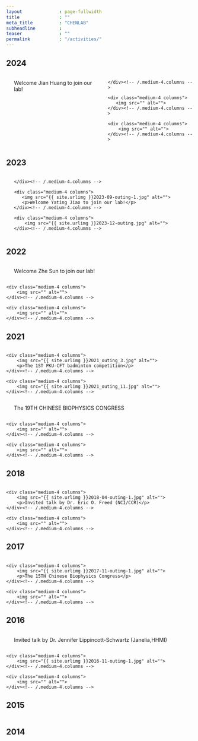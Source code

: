 ```yaml
---
layout              : page-fullwidth
title               : ""
meta_title          : "CHENLAB"
subheadline         : 
teaser              : ""
permalink           : "/activities/"
---
```


## 2024

<div class="row t30">
    <div class="medium-4 columns">
        <img src="{{ site.urlimg }}2024-05-outing.jpg" alt="">
        <p>Welcome Jian Huang to join our lab!</p>
    
    </div><!-- /.medium-4.columns -->

    <div class="medium-4 columns">
       <img src="" alt="">
    </div><!-- /.medium-4.columns -->

    <div class="medium-4 columns">
        <img src="" alt="">
    </div><!-- /.medium-4.columns -->

</div><!-- /.row -->

## 2023

<div class="row t30">
    <div class="medium-4 columns">
        <img src="{{ site.urlimg }}2023-07-outing.jpg" alt="">
    
    </div><!-- /.medium-4.columns -->

    <div class="medium-4 columns">
       <img src="{{ site.urlimg }}2023-09-outing-1.jpg" alt="">
       <p>Welcome Yating Jiao to join our lab!</p>
    </div><!-- /.medium-4.columns -->

    <div class="medium-4 columns">
        <img src="{{ site.urlimg }}2023-12-outing.jpg" alt="">
    </div><!-- /.medium-4.columns -->

</div><!-- /.row -->

## 2022

<div class="row t30">
    <div class="medium-4 columns">
        <img src="{{ site.urlimg }}2022-07-outing.jpg" alt="">
        <p>Welcome Zhe Sun to join our lab!</p>
    </div><!-- /.medium-4.columns -->

    <div class="medium-4 columns">
        <img src="" alt="">
    </div><!-- /.medium-4.columns -->

    <div class="medium-4 columns">
        <img src="" alt="">
    </div><!-- /.medium-4.columns -->

</div><!-- /.row -->


## 2021

<div class="row t30">
    <div class="medium-4 columns">
        <img src="{{ site.urlimg }}2021_outing.jpg" alt="">
    </div><!-- /.medium-4.columns -->

    <div class="medium-4 columns">
        <img src="{{ site.urlimg }}2021_outing_3.jpg" alt="">
        <p>The 1ST PKU-CFT badminton competition</p>
    </div><!-- /.medium-4.columns -->

    <div class="medium-4 columns">
        <img src="{{ site.urlimg }}2021_outing_11.jpg" alt="">
    </div><!-- /.medium-4.columns -->

</div><!-- /.row -->

<div class="row t30">
    <div class="medium-4 columns">
        <img src="{{ site.urlimg }}2021-08-outing.jpg" alt="">
        <p>The 19TH CHINESE BIOPHYSICS CONGRESS</p>
    </div><!-- /.medium-4.columns -->

    <div class="medium-4 columns">
        <img src="" alt="">
    </div><!-- /.medium-4.columns -->

    <div class="medium-4 columns">
        <img src="" alt="">
    </div><!-- /.medium-4.columns -->
</div><!-- /.row -->

## 2018

<div class="row t30">
    <div class="medium-4 columns">
        <img src="{{ site.urlimg }}2018-06-outing-1.jpg" alt="">
    </div><!-- /.medium-4.columns -->

    <div class="medium-4 columns">
        <img src="{{ site.urlimg }}2018-04-outing-1.jpg" alt="">
        <p>Invited talk by Dr. Eric O. Freed (NCI/CCR)</p>
    </div><!-- /.medium-4.columns -->

    <div class="medium-4 columns">
        <img src="" alt="">
    </div><!-- /.medium-4.columns -->

</div><!-- /.row -->

## 2017

<div class="row t30">
    <div class="medium-4 columns">
        <img src="{{ site.urlimg }}2017-06-outing-01.jpg" alt="">
    </div><!-- /.medium-4.columns -->
        
    <div class="medium-4 columns">
        <img src="{{ site.urlimg }}2017-11-outing-1.jpg" alt="">
        <p>The 15TH Chinese Biophysics Congress</p>
    </div><!-- /.medium-4.columns -->

    <div class="medium-4 columns">
        <img src="" alt="">
    </div><!-- /.medium-4.columns -->

</div><!-- /.row -->

## 2016

<div class="row t30">
    <div class="medium-4 columns">
        <img src="{{ site.urlimg }}2016-08-outing-4-3.jpg" alt="">
        <p>Invited talk by Dr. Jennifer Lippincott-Schwartz (Janelia,HHMI)</p>
    </div><!-- /.medium-4.columns -->

    <div class="medium-4 columns">
        <img src="{{ site.urlimg }}2016-11-outing-1.jpg" alt="">
    </div><!-- /.medium-4.columns -->

    <div class="medium-4 columns">
        <img src="" alt="">
    </div><!-- /.medium-4.columns -->

</div><!-- /.row -->

## 2015

<div class="row t30">
    <div class="medium-4 columns">
        <img src="{{ site.urlimg }}2015-02-outing.jpg" alt="">
    </div><!-- /.medium-4.columns -->

</div><!-- /.row -->


## 2014

<div class="row t30">
    <div class="medium-4 columns">
        <img src="{{ site.urlimg }}2014-09-outing.jpg" alt="">
    </div><!-- /.medium-4.columns -->

</div><!-- /.row -->
